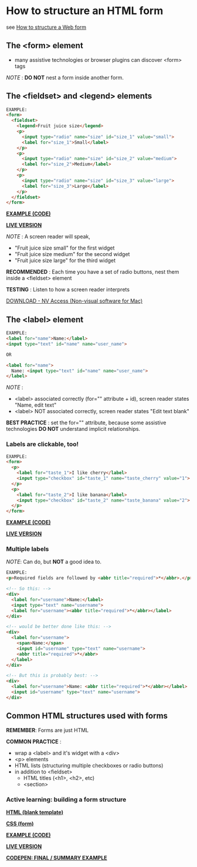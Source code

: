 # How to structure an HTML form

see [How to structure a Web form](https://developer.mozilla.org/en-US/docs/Learn/HTML/Forms/How_to_structure_an_HTML_form)

## The &lt;form&gt; element

- many assistive technologies or browser plugins can discover &lt;form&gt; tags

*NOTE* : **DO NOT** nest a form inside another form.

## The &lt;fieldset&gt; and &lt;legend&gt; elements

```html
EXAMPLE:
<form>
  <fieldset>
    <legend>Fruit juice size</legend>
    <p>
      <input type="radio" name="size" id="size_1" value="small">
      <label for="size_1">Small</label>
    </p>
    <p>
      <input type="radio" name="size" id="size_2" value="medium">
      <label for="size_2">Medium</label>
    </p>
    <p>
      <input type="radio" name="size" id="size_3" value="large">
      <label for="size_3">Large</label>
    </p>
  </fieldset>
</form>
```

**[EXAMPLE (CODE)](https://github.com/mdn/learning-area/blob/master/html/forms/html-form-structure/fieldset-legend.html)**

**[LIVE VERSION](https://mdn.github.io/learning-area/html/forms/html-form-structure/fieldset-legend.html)**

*NOTE* : A screen reader will speak,

- "Fruit juice size small" for the first widget
- "Fruit juice size medium" for the second widget
- "Fruit juice size large" for the third widget

**RECOMMENDED** : Each time you have a set of radio buttons, nest them inside a &lt;fieldset&gt; element

**TESTING** : Listen to how a screen reader interprets

[DOWNLOAD - NV Access (Non-visual software for Mac)](https://www.nvaccess.org/)

## The &lt;label&gt; element

```html
EXAMPLE:
<label for="name">Name:</label> 
<input type="text" id="name" name="user_name">

OR

<label for="name">
  Name: <input type="text" id="name" name="user_name">
</label>
```

*NOTE* :

- &lt;label&gt; associated correctly (for="" attribute + id), screen reader states "Name, edit text"
- &lt;label&gt; NOT associated correctly, screen reader states "Edit text blank"

**BEST PRACTICE** : set the for="" attribute, because some assistive technologies **DO NOT** understand implicit relationships.

### Labels are clickable, too!

```html
EXAMPLE:
<form>
  <p>
    <label for="taste_1">I like cherry</label>
    <input type="checkbox" id="taste_1" name="taste_cherry" value="1">
  </p>
  <p>
    <label for="taste_2">I like banana</label>
    <input type="checkbox" id="taste_2" name="taste_banana" value="2">
  </p>
</form>
```

**[EXAMPLE (CODE)](https://github.com/mdn/learning-area/blob/master/html/forms/html-form-structure/checkbox-label.html)**

**[LIVE VERSION](https://mdn.github.io/learning-area/html/forms/html-form-structure/checkbox-label.html)**

### Multiple labels

*NOTE*: Can do, but **NOT** a good idea to.

```html
EXAMPLE:
<p>Required fields are followed by <abbr title="required">*</abbr>.</p>

<!-- So this: -->
<div>
  <label for="username">Name:</label>
  <input type="text" name="username">
  <label for="username"><abbr title="required">*</abbr></label>
</div>

<!-- would be better done like this: -->
<div>
  <label for="username">
    <span>Name:</span>
    <input id="username" type="text" name="username">
    <abbr title="required">*</abbr>
  </label>
</div>

<!-- But this is probably best: -->
<div>
  <label for="username">Name: <abbr title="required">*</abbr></label>
  <input id="username" type="text" name="username">
</div>
```

## Common HTML structures used with forms

**REMEMBER**: Forms are just HTML

**COMMON PRACTICE** :

- wrap a &lt;label&gt; and it's widget with a &lt;div&gt;
- &lt;p&gt; elements
- HTML lists (structuring multiple checkboxes or radio buttons)
- in addition to &lt;fieldset&gt;
  - HTML titles (&lt;h1&gt;, &lt;h2&gt;, etc)
  - &lt;section&gt;

### Active learning: building a form structure

**[HTML (blank template)](https://github.com/mdn/learning-area/blob/master/html/introduction-to-html/getting-started/index.html)**

**[CSS (form)](https://github.com/mdn/learning-area/blob/master/html/forms/html-form-structure/payment-form.css)**

**[EXAMPLE (CODE)](https://github.com/mdn/learning-area/blob/master/html/forms/html-form-structure/payment-form.html)**

**[LIVE VERSION](https://mdn.github.io/learning-area/html/forms/html-form-structure/payment-form.html)**

**[CODEPEN: FINAL / SUMMARY EXAMPLE](https://codepen.io/rdfm/pen/NmJPrx?&editable=true)**